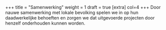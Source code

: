 +++
title = "Samenwerking"
weight = 1
draft = true
[extra]
col=4
+++
Door nauwe samenwerking met lokale bevolking spelen we in op hun daadwerkelijke behoeften en zorgen we dat uitgevoerde projecten door henzelf onderhouden kunnen worden.

